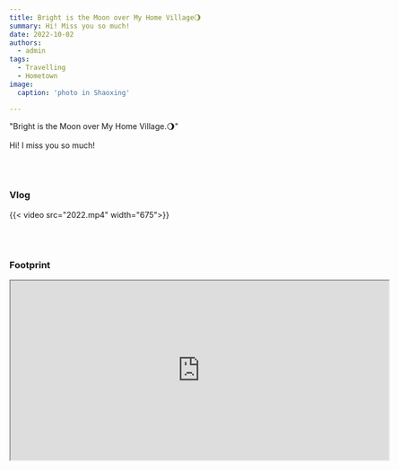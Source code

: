 ```yaml
---
title: Bright is the Moon over My Home Village🌖
summary: Hi! Miss you so much!
date: 2022-10-02
authors:
  - admin
tags:
  - Travelling
  - Hometown
image:
  caption: 'photo in Shaoxing'

---
```



"Bright is the Moon over My Home Village.🌖"<br />
<br />
Hi! I miss you so much!<br />

<br />
<br />

### Vlog

 {{< video src="2022.mp4" width="675">}}

<br />
<br />

### Footprint
<iframe src="https://www.google.com/maps/d/u/0/embed?mid=1ttARfWZ1BXOc0bj7E11OWvaLzrF_cos&ehbc=2E312F" width="675" height="320"></iframe>